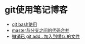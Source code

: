 git使用笔记博客
================

* [git bash使用](https://github.com/git-wtm/git-blogs/issues/1)
* [master与分支之间的代码合并](https://github.com/git-wtm/git-blogs/issues/2)
* [撤销已 git add . 加入到缓存 的文件](https://github.com/git-wtm/git-blogs/issues/3)
